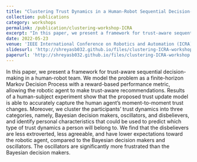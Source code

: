 ```yaml
---
title: "Clustering Trust Dynamics in a Human-Robot Sequential Decision-Making Task"
collection: publications
category: workshops
permalink: /publication/clustering-workshop-ICRA
excerpt: "In this paper, we present a framework for trust-aware sequential decision-making in a human-robot team. We model the problem as a finite-horizon Markov Decision Process with a reward-based performance metric, allowing the robotic agent to make trust-aware recommendations. Results of a human-subject experiment show that the proposed trust update model is able to accurately capture the human agent’s moment-to-moment trust changes. Moreover..."
date: 2022-05-23
venue: 'IEEE International Conference on Robotics and Automation (ICRA)'
slidesurl: 'http://shreyasb032.github.io/files/clustering-ICRA-workshop-slides.pdf'
paperurl: 'http://shreyasb032.github.io/files/clustering-ICRA-workshop.pdf'
---
```


In this paper, we present a framework for trust-aware sequential decision-making in a human-robot team. We model the problem as a finite-horizon Markov Decision Process with a reward-based performance metric, allowing the robotic agent to make trust-aware recommendations. Results of a human-subject experiment show that the proposed trust update model is able to accurately capture the human agent’s moment-to-moment trust changes. Moreover, we cluster the participants’ trust dynamics into three categories, namely, Bayesian decision makers, oscillators, and disbelievers, and identify personal characteristics that could be used to predict which type of trust dynamics a person will belong to. We find that the disbelievers are less extroverted, less agreeable, and have lower expectations toward the robotic agent, compared to the Bayesian decision makers and oscillators. The oscillators are significantly more frustrated than the Bayesian decision makers.